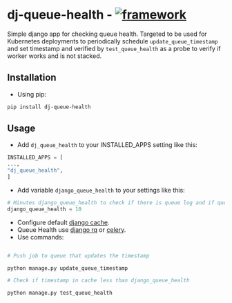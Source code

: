 # dj-queue-health  - [![framework](https://img.shields.io/badge/Framework-Django-green?style)](https://www.djangoproject.com/)

Simple django app for checking queue health. Targeted to be used for Kubernetes deployments to periodically schedule `update_queue_timestamp` and set timestamp and verified by `test_queue_health` as a probe to verify if worker works and is not stacked.

## Installation

- Using pip:

```bash
pip install dj-queue-health
```

## Usage

- Add `dj_queue_health` to your INSTALLED_APPS setting like this:

```python
INSTALLED_APPS = [
...,
"dj_queue_health",
]
```

- Add variable `django_queue_health` to your settings like this:

```python
# Minutes django_queue_health to check if there is queue log and if queue is running
django_queue_health = 10
```

- Configure default [django cache](https://docs.djangoproject.com/en/4.0/topics/cache/).
- Queue Health use [django rq](https://github.com/rq/django-rq) or [celery](https://docs.celeryproject.org/en/stable/django/first-steps-with-django.html).
- Use commands:

```bash

# Push job to queue that updates the timestamp

python manage.py update_queue_timestamp

# Check if timestamp in cache less than django_queue_health

python manage.py test_queue_health
```
